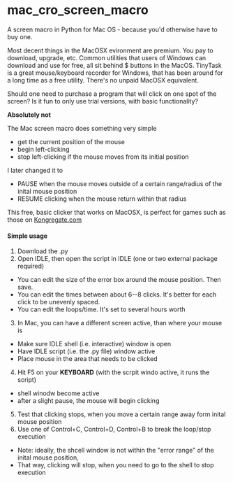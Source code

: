 # mac_cro_screen_macro
A screen macro in Python for Mac OS - because you'd otherwise have to buy one.

Most decent things in the MacOSX evironment are premium. You pay to download, upgrade, etc. Common utilities that users of Windows can download and use for free, all sit behind $ buttons in the MacOS. TinyTask is a great mouse/keyboard recorder for Windows, that has been around for a long time as a free utility. There's no unpaid MacOSX equivalent. 

Should one need to purchase a program that will click on one spot of the screen?
Is it fun to only use trial versions, with basic functionality?

**Absolutely not**

The Mac screen macro does something very simple
- get the current position of the mouse
- begin left-clicking
- stop left-clicking if the mouse moves from its initial position

I later changed it to
- PAUSE when the mouse moves outside of a certain range/radius of the inital mouse position
- RESUME clicking when the mouse return within that radius

This free, basic clicker that works on MacOSX, is perfect for games such as those on [Kongregate.com](http://kongregate.com)

#### Simple usage
1. Download the .py
2. Open IDLE, then open the script in IDLE (one or two external package required)
  - You can edit the size of the error box around the mouse position. Then save.
  - You can edit the times between about 6--8 clicks. It's better for each click to be unevenly spaced.
  - You can edit the loops/time. It's set to several hours worth
3. In Mac, you can have a different screen active, than where your mouse is
  - Make sure IDLE shell (i.e. interactive) window is open
  - Have IDLE script (i.e. the .py file) window active
  - Place mouse in the area that needs to be clicked
4. Hit F5 on your **KEYBOARD** (with the scrpit windo active, it runs the script)
  - shell winodw become active
  - after a slight pause, the mouse will begin clicking
5. Test that clicking stops, when you move a certain range away form inital mouse position  
6. Use one of Control+C, Control+D, Control+B to break the loop/stop execution
  - Note: ideally, the shcell window is not within the "error range" of the inital mouse position,
  - That way, clicking will stop, when you need to go to the shell to stop execution
